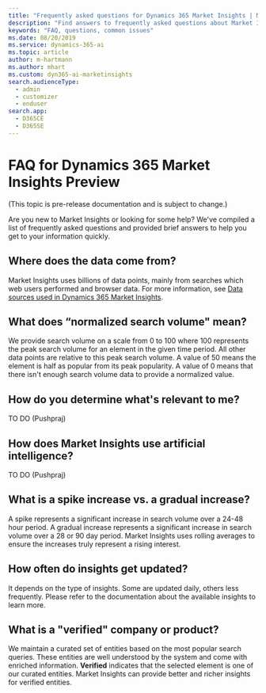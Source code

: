 ```yaml
---
title: "Frequently asked questions for Dynamics 365 Market Insights | Microsoft Docs"
description: "Find answers to frequently asked questions about Market Insights."
keywords: "FAQ, questions, common issues"
ms.date: 08/20/2019
ms.service: dynamics-365-ai
ms.topic: article
author: m-hartmann
ms.author: mhart
ms.custom: dyn365-ai-marketinsights
search.audienceType: 
  - admin
  - customizer
  - enduser
search.app: 
  - D365CE
  - D365SE
---
```


# FAQ for Dynamics 365 Market Insights Preview

(This topic is pre-release documentation and is subject to change.)

Are you new to Market Insights or looking for some help? We've compiled a list of frequently asked questions and provided brief answers to help you get to your information quickly.  

## Where does the data come from?

Market Insights uses billions of data points, mainly from searches which web users performed and browser data. For more information, see [Data sources used in Dynamics 365 Market Insights](about-data.md).

## What does “normalized search volume" mean?

We provide search volume on a scale from 0 to 100 where 100 represents the peak search volume for an element in the given time period. All other data points are relative to this peak search volume. A value of 50 means the element is half as popular from its peak popularity. A value of 0 means that there isn't enough search volume data to provide a normalized value.

## How do you determine what's relevant to me?

TO DO (Pushpraj)

## How does Market Insights use artificial intelligence?

TO DO (Pushpraj)

## What is a spike increase vs. a gradual increase?

A spike represents a significant increase in search volume over a 24-48 hour period. A gradual increase represents a significant increase in search volume over a 28 or 90 day period. Market Insights uses rolling averages to ensure the increases truly represent a rising interest.

## How often do insights get updated?

It depends on the type of insights. Some are updated daily, others less frequently. Please refer to the documentation about the available insights to learn more.

## What is a "verified" company or product?

We maintain a curated set of entities based on the most popular search queries. These entities are well understood by the system and come with enriched information. **Verified** indicates that the selected element is one of our curated entities. Market Insights can provide better and richer insights for verified entities.
